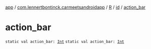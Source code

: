 [app](../../../index.md) / [com.lennertbontinck.carmeetsandroidapp](../../index.md) / [R](../index.md) / [id](index.md) / [action_bar](./action_bar.md)

# action_bar

`static val action_bar: `[`Int`](https://kotlinlang.org/api/latest/jvm/stdlib/kotlin/-int/index.html)
`static val action_bar: `[`Int`](https://kotlinlang.org/api/latest/jvm/stdlib/kotlin/-int/index.html)